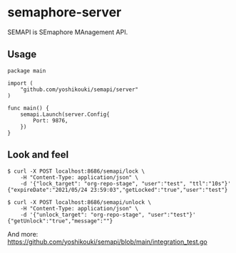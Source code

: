 # semaphore-server

SEMAPI is SEmaphore MAnagement API.

## Usage

```
package main

import (
	"github.com/yoshikouki/semapi/server"
)

func main() {
	semapi.Launch(server.Config{
		Port: 9876,
	})
}

```

## Look and feel

```
$ curl -X POST localhost:8686/semapi/lock \
    -H "Content-Type: application/json" \
    -d '{"lock_target": "org-repo-stage", "user":"test", "ttl":"10s"}'
{"expireDate":"2021/05/24 23:59:03","getLocked":"true","user":"test"}

$ curl -X POST localhost:8686/semapi/unlock \
    -H "Content-Type: application/json" \
    -d '{"unlock_target": "org-repo-stage", "user":"test"}'
{"getUnlock":"true","message":""}
```

And more: https://github.com/yoshikouki/semapi/blob/main/integration_test.go
